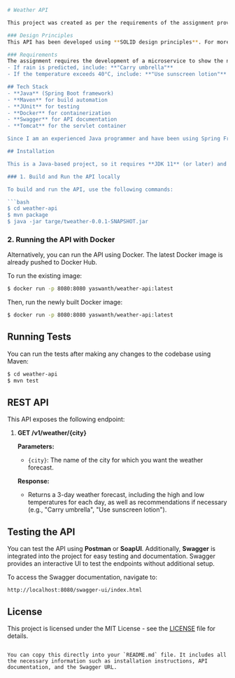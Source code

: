 
```bash
# Weather API

This project was created as per the requirements of the assignment provided by **Publicis Sapient**. The purpose of this project is to consume the **OpenWeatherMap API** and provide a weather forecast for the next 3 days for a given city, including temperature details and recommendations based on weather conditions.

### Design Principles
This API has been developed using **SOLID design principles**. For more information on SOLID, refer to [SOLID on Wikipedia](https://en.wikipedia.org/wiki/SOLID).

### Requirements
The assignment requires the development of a microservice to show the next 3 days' high and low temperatures for a city. The output should include recommendations based on weather conditions:
- If rain is predicted, include: **"Carry umbrella"**
- If the temperature exceeds 40°C, include: **"Use sunscreen lotion"**

## Tech Stack
- **Java** (Spring Boot framework)
- **Maven** for build automation
- **JUnit** for testing
- **Docker** for containerization
- **Swagger** for API documentation
- **Tomcat** for the servlet container

Since I am an experienced Java programmer and have been using Spring Framework for over 10 years, **Spring Boot** was the natural choice for developing this API.

## Installation

This is a Java-based project, so it requires **JDK 11** (or later) and **Maven 3.6.3** (or later) to run.

### 1. Build and Run the API locally

To build and run the API, use the following commands:

```bash
$ cd weather-api
$ mvn package
$ java -jar targe/tweather-0.0.1-SNAPSHOT.jar
```

### 2. Running the API with Docker

Alternatively, you can run the API using Docker. The latest Docker image is already pushed to Docker Hub.

To run the existing image:

```bash
$ docker run -p 8080:8080 yaswanth/weather-api:latest
```

Then, run the newly built Docker image:

```bash
$ docker run -p 8080:8080 yaswanth/weather-api:latest
```

## Running Tests

You can run the tests after making any changes to the codebase using Maven:

```bash
$ cd weather-api
$ mvn test
```

## REST API

This API exposes the following endpoint:

1. **GET /v1/weather/{city}**

   **Parameters:**
   - `{city}`: The name of the city for which you want the weather forecast.

   **Response:**
   - Returns a 3-day weather forecast, including the high and low temperatures for each day, as well as recommendations if necessary (e.g., "Carry umbrella", "Use sunscreen lotion").

## Testing the API

You can test the API using **Postman** or **SoapUI**. Additionally, **Swagger** is integrated into the project for easy testing and documentation. Swagger provides an interactive UI to test the endpoints without additional setup.

To access the Swagger documentation, navigate to:

```
http://localhost:8080/swagger-ui/index.html
```

## License

This project is licensed under the MIT License - see the [LICENSE](LICENSE) file for details.
```

You can copy this directly into your `README.md` file. It includes all the necessary information such as installation instructions, API documentation, and the Swagger URL.
